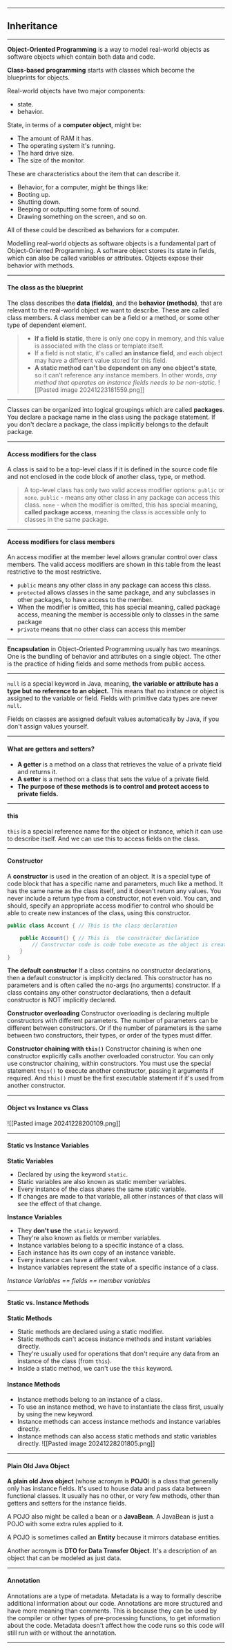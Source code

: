 
___
## Inheritance

___

**Object-Oriented Programming** is a way to model real-world objects as software objects which contain both data and code.
 
 **Class-based programming** starts with classes which become the blueprints for objects.
 
Real-world objects have two major components:
- state.
- behavior.

State, in terms of a **computer object**, might be:
- The amount of RAM it has.
- The operating system it's running.
- The hard drive size.
- The size of the monitor.

These are characteristics about the item that can describe it.

- Behavior, for a computer, might be things like:
- Booting up.
- Shutting down.
- Beeping or outputting some form of sound.
- Drawing something on the screen, and so on.

All of these could be described as behaviors for a computer.

Modelling real-world objects as software objects is a fundamental part of Object-Oriented Programming. A software object stores its state in fields, which can also be called variables or attributes. Objects expose their behavior with methods.

___
#### The class as the blueprint

The class describes the **data (fields)**, and the **behavior (methods)**, that are relevant to the real-world object we want to describe. These are called class members. A class member can be a field or a method, or some other type of dependent element.

> - **If a field is static**, there is only one copy in memory, and this value is associated with the class or template itself. 
> - If a field is not static, it's called **an instance field**, and each object may have a different value stored for this field.
>  - **A static method can't be dependent on any one object's state**, so it can't reference any instance members. In other words, *any method that operates on instance fields needs to be non-static*.
![[Pasted image 20241223181559.png]]

___

Classes can be organized into logical groupings which are called **packages**.  You declare a package name in the class using the package statement. If you don't declare a package, the class implicitly belongs to the default package.

___
#### Access modifiers for the class

A class is said to be a top-level class if it is defined in the source code file and not enclosed in the code block of another class, type, or method.

> A top-level class has only two valid access modifier options: `public` or `none`.
>  `public` - means any other class in any package can access this class.
>  `none`  - when the modifier is omitted, this has special meaning, **called package access**, meaning the class is accessible only to classes in the same package.

___

#### Access modifiers for class members

An access modifier at the member level allows granular control over class members.
The valid access modifiers are shown in this table from the least restrictive to the most restrictive.

- `public` means any other class in any package can access this class.
- `protected` allows classes in the same package, and any subclasses in other packages, to have access to the member.
- When the modifier is omitted, this has special meaning, called package access, meaning the member is accessible only to classes in the same package
- `private` means that no other class can access this member

___

**Encapsulation** in Object-Oriented Programming usually has two meanings. One is the bundling of behavior and attributes on a single object. The other is the practice of hiding fields and some methods from public access.

___

`null` is a special keyword in Java, meaning, **the variable or attribute has a type but no reference to an object.** This means that no instance or object is assigned to the variable or field. Fields with primitive data types are never `null`.

Fields on classes are assigned default values automatically by Java, if you don't assign values yourself.

___
#### What are getters and setters?
- **A getter** is a method on a class that retrieves the value of a private field and returns it.  
- **A setter** is a method on a class that sets the value of a private field.   
- **The purpose of these methods is to control and protect access to private fields.**
___
#### this 
`this` is a special reference name for the object or instance, which it can use to describe itself. And we can use this to access fields on the class.
___
#### Constructor
A **constructor** is used in the creation of an object. It is a special type of code block that has a specific name and parameters, much like a method. It has the same name as the class itself, and it doesn't return any values.  You never include a return type from a constructor, not even void. You can, and should, specify an appropriate access modifier to control who should be able to create new instances of the class, using this constructor.

```java
public class Account { // This is the class declaration

	public Account() { // This is  the constractor declaration
		// Constructor code is code tobe execute as the object is created.
	}
}
```

**The default constructor**
If a class contains no constructor declarations, then a default constructor is implicitly declared. This constructor has no parameters and is often called the no-args (no arguments) constructor. If a class contains any other constructor declarations, then a default constructor is NOT implicitly declared.

**Constructor overloading**
Constructor overloading is declaring multiple constructors with different parameters. The number of parameters can be different between constructors. Or if the number of parameters is the same between two constructors, their types, or order of the types must differ.

**Constructor chaining with `this()`**
Constructor chaining is when one constructor explicitly calls another overloaded constructor. You can only use constructor chaining, within constructors. You must use the special statement `this()` to execute another constructor, passing it arguments if required.
And `this()` must be the first executable statement if it's used from another constructor.
___
#### Object vs Instance vs Class
![[Pasted image 20241228200109.png]]
___
#### Static vs Instance Variables

**Static Variables**
- Declared by using the keyword `static`.
- Static variables are also known as static member variables.
- Every instance of the class shares the same static variable.
- If changes are made to that variable, all other instances of that class will see the effect of that change.

**Instance Variables**
- They **don't use** the `static` keyword.
- They're also known as fields or member variables.
- Instance variables belong to a specific instance of a class.
- Each instance has its own copy of an instance variable.
- Every instance can have a different value.
- Instance variables represent the state of a specific instance of a class.

*Instance Variables == fields == member variables*
___
#### Static vs. Instance Methods

**Static Methods**
- Static methods are declared using a static modifier.
- Static methods can't access instance methods and instant variables directly.
- They're usually used for operations that don't require any data from an instance of the class (from `this`).
- Inside a static method, we can't use the `this` keyword.

#### Instance Methods
- Instance methods belong to an instance of a class.
- To use an instance method, we have to instantiate the class first, usually by using the new keyword.
- Instance methods can access instance methods and instance variables directly.
- Instance methods can also access static methods and static variables directly.
![[Pasted image 20241228201805.png]]
___
#### Plain Old Java Object
**A plain old Java object** (whose acronym is **POJO**) is a class that generally only has instance fields. It's used to house data and pass data between functional classes. It usually has no other, or very few methods, other than getters and setters for the instance fields.

A POJO also might be called a bean or a **JavaBean**.  A JavaBean is just a POJO with some extra rules applied to it. 

A POJO is sometimes called an **Entity** because it mirrors database entities.  

Another acronym is **DTO for Data Transfer Object**. It's a description of an object that can be modeled as just data.
___
#### Annotation
Annotations are a type of metadata. Metadata is a way to formally describe additional information about our code. Annotations are more structured and have more meaning than comments. This is because they can be used by the compiler or other types of pre-processing functions, to get information about the code. Metadata doesn't affect how the code runs so this code will still run with or without the annotation.
___
